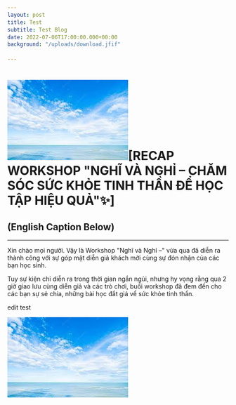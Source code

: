 ```yaml
---
layout: post
title: Test
subtitle: Test Blog
date: 2022-07-06T17:00:00.000+00:00
background: "/uploads/download.jfif"

---
```

# ![](/_posts/uploads/download.jpg)\[RECAP WORKSHOP "NGHĨ VÀ NGHỈ – CHĂM SÓC SỨC KHỎE TINH THẦN ĐỂ HỌC TẬP HIỆU QUẢ"✨\]

## (English Caption Below)

***

Xin chào mọi người. Vậy là Workshop "Nghĩ và Nghỉ –" vừa qua đã diễn ra thành công với sự góp mặt diễn giả khách mời cùng sự đón nhận của các bạn học sinh.

Tuy sự kiện chỉ diễn ra trong thời gian ngắn ngủi, nhưng hy vọng rằng qua 2 giờ giao lưu cùng diễn giả và các trò chơi, buổi workshop đã đem đến cho các bạn sự sẻ chia, những bài học đắt giá về sức khỏe tinh thần.

edit test

![](/_posts/uploads/download.jpg)